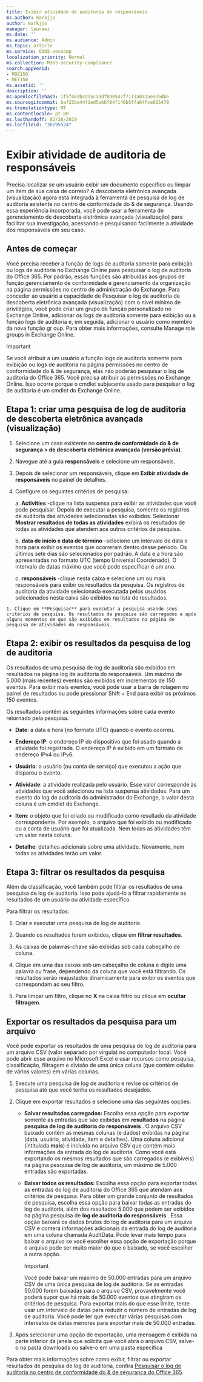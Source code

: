 ```yaml
---
title: Exibir atividade de auditoria de responsáveis
ms.author: markjjo
author: markjjo
manager: laurawi
ms.date: ''
ms.audience: Admin
ms.topic: article
ms.service: O365-seccomp
localization_priority: Normal
ms.collection: M365-security-compliance
search.appverid:
- MOE150
- MET150
ms.assetid: ''
description: ''
ms.openlocfilehash: 1f5f463bcda5c33df890547f7113a032ae935dbe
ms.sourcegitcommit: baf23be44f1ed5abbf84f140b5ffa64fce605478
ms.translationtype: MT
ms.contentlocale: pt-BR
ms.lasthandoff: 02/26/2019
ms.locfileid: "30295524"
---
```

# <a name="view-custodian-audit-activity"></a>Exibir atividade de auditoria de responsáveis

Precisa localizar se um usuário exibir um documento específico ou limpar um item de sua caixa de correio? A descoberta eletrônica avançada (visualização) agora está integrada à ferramenta de pesquisa de log de auditoria existente no centro de conformidade do & de segurança. Usando essa experiência incorporada, você pode usar a ferramenta de gerenciamento de descoberta eletrônica avançada (visualização) para facilitar sua investigação, acessando e pesquisando facilmente a atividade dos responsáveis em seu caso.

## <a name="before-you-begin"></a>Antes de começar

Você precisa receber a função de logs de auditoria somente para exibição ou logs de auditoria no Exchange Online para pesquisar o log de auditoria do Office 365. Por padrão, essas funções são atribuídas aos grupos de função gerenciamento de conformidade e gerenciamento da organização na página permissões no centro de administração do Exchange. Para conceder ao usuário a capacidade de Pesquisar o log de auditoria de descoberta eletrônica avançada (visualização) com o nível mínimo de privilégios, você pode criar um grupo de função personalizado no Exchange Online, adicionar os logs de auditoria somente para exibição ou a função logs de auditoria e, em seguida, adicionar o usuário como membro da nova função gr oup. Para obter mais informações, consulte Manage role groups in Exchange Online.

> [!IMPORTANT]
> Se você atribuir a um usuário a função logs de auditoria somente para exibição ou logs de auditoria na página permissões no centro de conformidade do & de segurança, elas não poderão pesquisar o log de auditoria do Office 365. Você precisa atribuir as permissões no Exchange Online. Isso ocorre porque o cmdlet subjacente usado para pesquisar o log de auditoria é um cmdlet do Exchange Online.

## <a name="step-1-create-an-advanced-ediscovery-preview-audit-log-search"></a>Etapa 1: criar uma pesquisa de log de auditoria de descoberta eletrônica avançada (visualização)

   1. Selecione um caso existente no **centro de conformidade do & de segurança > de descoberta eletrônica avançada (versão prévia)**.
   
   2. Navegue até a guia **responsáveis** e selecione um responsáveis.
   
   3. Depois de selecionar um responsáveis, clique em **Exibir atividade de responsáveis** no painel de detalhes.
   
   4. Configure os seguintes critérios de pesquisa:
      
      a. **Activities** -clique na lista suspensa para exibir as atividades que você pode pesquisar. Depois de executar a pesquisa, somente os registros de auditoria das atividades selecionadas são exibidos. Selecionar **Mostrar resultados de todas as atividades** exibirá os resultados de todas as atividades que atendem aos outros critérios de pesquisa.
      
      b. **data de início e data de término** -selecione um intervalo de data e hora para exibir os eventos que ocorreram dentro desse período. Os últimos sete dias são selecionados por padrão. A data e a hora são apresentadas no formato UTC (tempo Universal Coordenado). O intervalo de datas máximo que você pode especificar é um ano.
      
      c. **responsáveis** -clique nesta caixa e selecione um ou mais responsáveis para exibir os resultados da pesquisa. Os registros de auditoria da atividade selecionada executada pelos usuários selecionados nesta caixa são exibidos na lista de resultados.
    
    1. Clique em **Pesquisar** para executar a pesquisa usando seus critérios de pesquisa. Os resultados da pesquisa são carregados e após alguns momentos em que são exibidos em resultados na página de pesquisa de atividades do responsáveis. 

## <a name="step-2-view-the-audit-log-search-results"></a>Etapa 2: exibir os resultados da pesquisa de log de auditoria

Os resultados de uma pesquisa de log de auditoria são exibidos em resultados na página log de auditoria do responsáveis. Um máximo de 5.000 (mais recentes) eventos são exibidos em incrementos de 150 eventos. Para exibir mais eventos, você pode usar a barra de rolagem no painel de resultados ou pode pressionar Shift + End para exibir os próximos 150 eventos.

Os resultados contêm as seguintes informações sobre cada evento retornado pela pesquisa.
- **Date**: a data e hora (no formato UTC) quando o evento ocorreu.

- **Endereço IP**: o endereço IP do dispositivo que foi usado quando a atividade foi registrada. O endereço IP é exibido em um formato de endereço IPv4 ou IPv6.

- **Usuário**: o usuário (ou conta de serviço) que executou a ação que disparou o evento.

- **Atividade**: a atividade realizada pelo usuário. Esse valor corresponde às atividades que você selecionou na lista suspensa atividades. Para um evento do log de auditoria do administrador do Exchange, o valor desta coluna é um cmdlet do Exchange.

- **Item**: o objeto que foi criado ou modificado como resultado da atividade correspondente. Por exemplo, o arquivo que foi exibido ou modificado ou a conta de usuário que foi atualizada. Nem todas as atividades têm um valor nesta coluna.

- **Detalhe**: detalhes adicionais sobre uma atividade. Novamente, nem todas as atividades terão um valor.

## <a name="step-3-filter-the-search-results"></a>Etapa 3: filtrar os resultados da pesquisa

Além da classificação, você também pode filtrar os resultados de uma pesquisa de log de auditoria. Isso pode ajudá-lo a filtrar rapidamente os resultados de um usuário ou atividade específico. 

Para filtrar os resultados:

 1. Criar e executar uma pesquisa de log de auditoria.
  
2. Quando os resultados forem exibidos, clique em **filtrar resultados**.
 
3. As caixas de palavras-chave são exibidas sob cada cabeçalho de coluna.
  
4. Clique em uma das caixas sob um cabeçalho de coluna e digite uma palavra ou frase, dependendo da coluna que você está filtrando. Os resultados serão reajustados dinamicamente para exibir os eventos que correspondam ao seu filtro.
  
5. Para limpar um filtro, clique no **X** na caixa filtro ou clique em **ocultar filtragem**.

## <a name="export-the-search-results-to-a-file"></a>Exportar os resultados da pesquisa para um arquivo

Você pode exportar os resultados de uma pesquisa de log de auditoria para um arquivo CSV (valor separado por vírgula) no computador local. Você pode abrir esse arquivo no Microsoft Excel e usar recursos como pesquisa, classificação, filtragem e divisão de uma única coluna (que contém células de vários valores) em várias colunas.

1. Execute uma pesquisa de log de auditoria e revise os critérios de pesquisa até que você tenha os resultados desejados.
  
2. Clique em exportar resultados e selecione uma das seguintes opções:

    - **Salvar resultados carregados:** Escolha essa opção para exportar somente as entradas que são exibidas em **resultados** na página **pesquisa de log de auditoria do responsáveis** . O arquivo CSV baixado contém as mesmas colunas (e dados) exibidas na página (data, usuário, atividade, item e detalhes). Uma coluna adicional (intitulada **mais**) é incluída no arquivo CSV que contém mais informações da entrada do log de auditoria. Como você está exportando os mesmos resultados que são carregados (e exibíveis) na página pesquisa de log de auditoria, um máximo de 5.000 entradas são exportadas.
        
    - **Baixar todos os resultados:** Escolha essa opção para exportar todas as entradas do log de auditoria do Office 365 que atendam aos critérios de pesquisa. Para obter um grande conjunto de resultados de pesquisa, escolha essa opção para baixar todas as entradas do log de auditoria, além dos resultados 5.000 que podem ser exibidos na página pesquisa de **log de auditoria do responsáveis** . Essa opção baixará os dados brutos do log de auditoria para um arquivo CSV e conterá informações adicionais da entrada do log de auditoria em uma coluna chamada AuditData. Pode levar mais tempo para baixar o arquivo se você escolher essa opção de exportação porque o arquivo pode ser muito maior do que o baixado, se você escolher a outra opção.
    
      > [!IMPORTANT]
      > Você pode baixar um máximo de 50.000 entradas para um arquivo CSV de uma única pesquisa de log de auditoria. Se as entradas 50.000 forem baixadas para o arquivo CSV, provavelmente você poderá supor que há mais de 50.000 eventos que atingiram os critérios de pesquisa. Para exportar mais do que esse limite, tente usar um intervalo de datas para reduzir o número de entradas de log de auditoria. Você pode ter que executar várias pesquisas com intervalos de datas menores para exportar mais de 50.000 entradas.
        

3. Após selecionar uma opção de exportação, uma mensagem é exibida na parte inferior da janela que solicita que você abra o arquivo CSV, salve-o na pasta downloads ou salve-o em uma pasta específica

Para obter mais informações sobre como exibir, filtrar ou exportar resultados de pesquisa de log de auditoria, confira [Pesquisar o log de auditoria no centro de conformidade do & de segurança do Office 365](../search-the-audit-log-in-security-and-compliance.md).